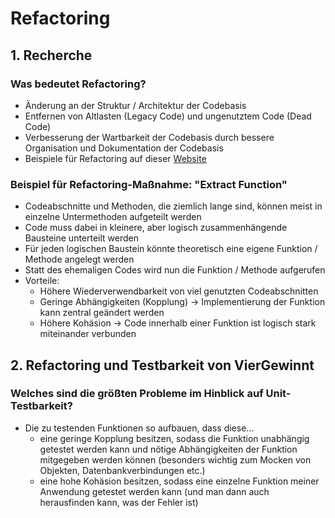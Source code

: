# Refactoring

## 1. Recherche

### Was bedeutet Refactoring?
- Änderung an der Struktur / Architektur der Codebasis
- Entfernen von Altlasten (Legacy Code) und ungenutztem Code (Dead Code)
- Verbesserung der Wartbarkeit der Codebasis durch bessere Organisation und Dokumentation der Codebasis
- Beispiele für Refactoring auf dieser [Website](https://www.refactoring.com/catalog/extractFunction.html)

### Beispiel für Refactoring-Maßnahme: "Extract Function"
- Codeabschnitte und Methoden, die ziemlich lange sind, können meist in einzelne Untermethoden aufgeteilt werden
- Code muss dabei in kleinere, aber logisch zusammenhängende Bausteine unterteilt werden
- Für jeden logischen Baustein könnte theoretisch eine eigene Funktion / Methode angelegt werden
- Statt des ehemaligen Codes wird nun die Funktion / Methode aufgerufen
- Vorteile:
    - Höhere Wiederverwendbarkeit von viel genutzten Codeabschnitten
    - Geringe Abhängigkeiten (Kopplung) -> Implementierung der Funktion kann zentral geändert werden
    - Höhere Kohäsion -> Code innerhalb einer Funktion ist logisch stark miteinander verbunden

## 2. Refactoring und Testbarkeit von VierGewinnt

### Welches sind die größten Probleme im Hinblick auf Unit-Testbarkeit?
- Die zu testenden Funktionen so aufbauen, dass diese...
    - eine geringe Kopplung besitzen, sodass die Funktion unabhängig getestet werden kann und nötige Abhängigkeiten der Funktion mitgegeben werden können (besonders wichtig zum Mocken von Objekten, Datenbankverbindungen etc.)
    - eine hohe Kohäsion besitzen, sodass eine einzelne Funktion meiner Anwendung getestet werden kann (und man dann auch herausfinden kann, was der Fehler ist)
    